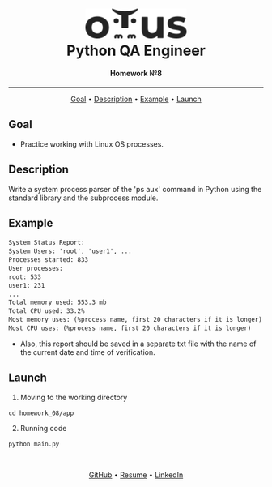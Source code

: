 <h1 align="center">
  <a href="https://otus.ru/lessons/avtomatizaciya-web-testirovaniya/">
    <img style="background-color: #ffffff" src="../readme/otus.svg"
    alt="Otus" width="200">
  </a>
  <br>
   Python QA Engineer
  <br>
</h1>

<h4 align="center">
    Homework №8
</h4>
<hr>

<p align="center">
  <a href="#goal">Goal</a> •
  <a href="#description">Description</a> •
  <a href="#example">Example</a> •
  <a href="#launch">Launch</a>
</p>


## Goal
- Practice working with Linux OS processes.


## Description
Write a system process parser of the 'ps aux' command in Python using the standard library and the subprocess module.


## Example
```txt
System Status Report:
System Users: 'root', 'user1', ...
Processes started: 833
User processes:
root: 533
user1: 231
...
Total memory used: 553.3 mb
Total CPU used: 33.2%
Most memory uses: (%process name, first 20 characters if it is longer)
Most CPU uses: (%process name, first 20 characters if it is longer)
```
- Also, this report should be saved in a separate txt file with the name of the current date and time of verification.

## Launch
1. Moving to the working directory
```shell script
cd homework_08/app
```

2. Running code
```shell script
python main.py
```


<br>
<p align="center">
  <a href="https://github.com/mrKazzila">GitHub</a> •
  <a href="https://mrkazzila.github.io/resume/">Resume</a> •
  <a href="https://www.linkedin.com/in/i-kazakov/">LinkedIn</a>
</p>
